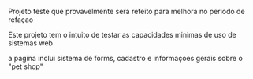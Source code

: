 Projeto teste que provavelmente será refeito para melhora no periodo de refaçao

Este projeto tem o intuito de testar as capacidades minimas de uso de sistemas web

a pagina inclui sistema de forms, cadastro e informaçoes gerais sobre o "pet shop"
